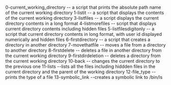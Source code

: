 0-current_working_directory -- a script that prints the absolute path name of the current working directory
1-listit -- a script that displays the contents of the current working directory
3-listfiles -- a script displays the current directory contents in a long format
4-listmorefiles --  script that displays current directory contents including hidden files
5-listfilesdigitonly -- a script that current directory contents in long format, with user id displayed numerically and hidden files
6-firstdirectory -- a script that creates a directory in another directory
7-movethatfile -- moves a file from a directory to another directory
8-firstdelete -- deletes a file in another directory from the current working directory
9-firstdirdeletion -- deletes a directory from the current working directory
10-back -- changes the current directory to the previous one
11-lists --lists all the files including hiddden files in the current directory and the parent of the working directory
12-file_type -- prints the type of a file
13-symbolic_link --creates a symbolic link to /bin/ls
